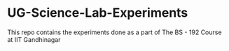 # UG-Science-Lab-Experiments
This repo contains the experiments done as a part of The BS - 192 Course at IIT Gandhinagar
